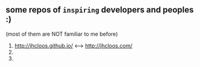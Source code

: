 ## some repos of `inspiring` developers and peoples :) 
(most of them are NOT familiar to me before) 
1) http://jhcloos.github.io/ <--> http://jhcloos.com/
2) 
3) 
